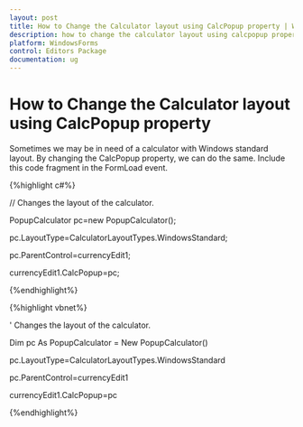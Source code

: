 ```yaml
---
layout: post
title: How to Change the Calculator layout using CalcPopup property | WindowsForms | Syncfusion
description: how to change the calculator layout using calcpopup property
platform: WindowsForms
control: Editors Package
documentation: ug
---
```



# How to Change the Calculator layout using CalcPopup property

Sometimes we may be in need of a calculator with Windows standard layout. By changing the CalcPopup property, we can do the same. Include this code fragment in the FormLoad event.

{%highlight c#%}



// Changes the layout of the calculator.

PopupCalculator pc=new PopupCalculator();

pc.LayoutType=CalculatorLayoutTypes.WindowsStandard;

pc.ParentControl=currencyEdit1;

currencyEdit1.CalcPopup=pc;


{%endhighlight%}


{%highlight vbnet%}

' Changes the layout of the calculator.

Dim pc As PopupCalculator = New PopupCalculator()

pc.LayoutType=CalculatorLayoutTypes.WindowsStandard

pc.ParentControl=currencyEdit1

currencyEdit1.CalcPopup=pc

{%endhighlight%}